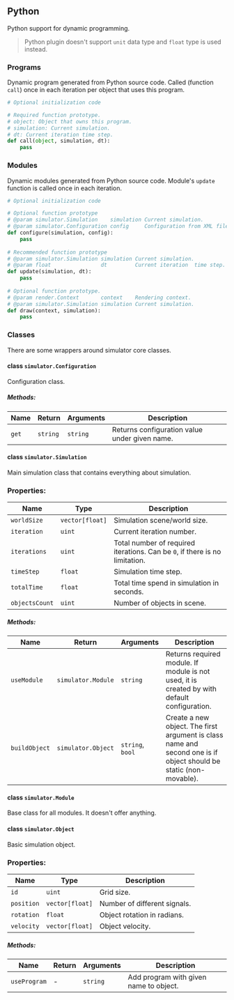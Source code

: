 ## Python
Python support for dynamic programming.

> Python plugin doesn't support `unit` data type and `float` type is used instead.

### Programs
Dynamic program generated from Python source code. Called (function `call`) once in each iteration per object that uses this program.

```python
# Optional initialization code

# Required function prototype.
# object: Object that owns this program.
# simulation: Current simulation.
# dt: Current iteration time step.
def call(object, simulation, dt):
    pass
```

### Modules

Dynamic modules generated from Python source code. Module's `update` function is called once in each iteration.

```python
# Optional initialization code

# Optional function prototype
# @param simulator.Simulation    simulation Current simulation.
# @param simulator.Configuration config     Configuration from XML file.
def configure(simulation, config):
    pass
    
# Recommended function prototype
# @param simulator.Simulation simulation Current simulation.
# @param float                dt         Current iteration  time step.
def update(simulation, dt):
    pass
    
# Optional function prototype.
# @param render.Context       context    Rendering context.
# @param simulator.Simulation simulation Current simulation.
def draw(context, simulation):
    pass
```

### Classes

There are some wrappers around simulator core classes.

#### class `simulator.Configuration`

Configuration class.

##### Methods:

| Name  | Return   | Arguments | Description                                   |
| ------| -------- | --------- | --------------------------------------------- |
| `get` | `string` | `string`  | Returns configuration value under given name. |


#### class `simulator.Simulation`

Main simulation class that contains everything about simulation.

### Properties:

| Name           | Type            | Description                  |
| -------------- | --------------- | ---------------------------- |
| `worldSize`    | `vector[float]` | Simulation scene/world size. |
| `iteration`    | `uint`          | Current iteration number.    |
| `iterations`   | `uint`          | Total number of required iterations. Can be `0`, if there is no limitation. |
| `timeStep`     | `float`         | Simulation time step.        |
| `totalTime`    | `float`         | Total time spend in simulation in seconds. |
| `objectsCount` | `uint`          | Number of objects in scene.  |

##### Methods:

| Name          | Return             | Arguments        | Description   |
| ------------- | ------------------ | ---------------- | --------- |
| `useModule`   | `simulator.Module` | `string`         | Returns required module. If module is not used, it is created by with default configuration. |
| `buildObject` | `simulator.Object` | `string`, `bool` | Create a new object. The first argument is class name and second one is if object should be static (non-movable). |

#### class `simulator.Module`

Base class for all modules. It doesn't offer anything.

#### class `simulator.Object`

Basic simulation object.

### Properties:

| Name       | Type            | Description                  |
| ---------- | --------------- | ---------------------------- |
| `id`       | `uint`          | Grid size.                   |
| `position` | `vector[float]` | Number of different signals. |
| `rotation` | `float`         | Object rotation in radians.  |
| `velocity` | `vector[float]` | Object velocity.             |

##### Methods:

| Name         | Return | Arguments | Description                            |
| ------------ | ------ | --------- | -------------------------------------- |
| `useProgram` | -      | `string`  | Add program with given name to object. |

